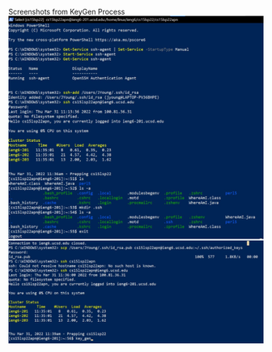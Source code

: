 Screenshots from KeyGen Process
![Image](https://github.com/JL-Young/cse15l-lab-reports/blob/main/CS-15L_lab-wk1_keygen-powershell(1).jpg)
![Image](https://github.com/JL-Young/cse15l-lab-reports/blob/main/CS-15L_lab-wk1_keygen-powershell(2).jpg)
